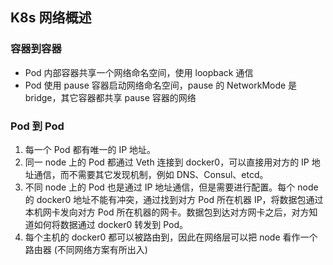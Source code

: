 ## K8s 网络概述
### 容器到容器
- Pod 内部容器共享一个网络命名空间，使用 loopback 通信
- Pod 使用 pause 容器启动网络命名空间，pause 的 NetworkMode 是 bridge，其它容器都共享 pause 容器的网络

### Pod 到 Pod
1. 每一个 Pod 都有唯一的 IP 地址。
2. 同一 node 上的 Pod 都通过 Veth 连接到 docker0，可以直接用对方的 IP 地址通信，而不需要其它发现机制，例如 DNS、Consul、etcd。
3. 不同 node 上的 Pod 也是通过 IP 地址通信，但是需要进行配置。每个 node 的 docker0 地址不能有冲突，通过找到对方 Pod 所在机器 IP，将数据包通过本机网卡发向对方 Pod 所在机器的网卡。数据包到达对方网卡之后，对方知道如何将数据通过 docker0 转发到 Pod。
4. 每个主机的 docker0 都可以被路由到，因此在网络层可以把 node 看作一个路由器
(不同网络方案有所出入)